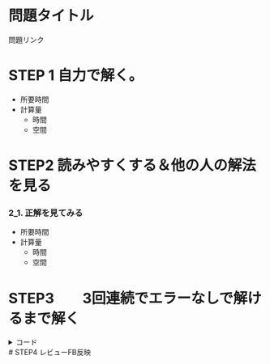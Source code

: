 # 問題タイトル
問題リンク



# STEP 1 自力で解く。

- 所要時間　
- 計算量
    - 時間
    - 空間

# STEP2 読みやすくする＆他の人の解法を見る
### 2_1.  正解を見てみる
- 所要時間　
- 計算量
    - 時間
    - 空間

# STEP3　　3回連続でエラーなしで解けるまで解く
<details><summary>コード</summary>
</details>
# STEP4 レビューFB反映
